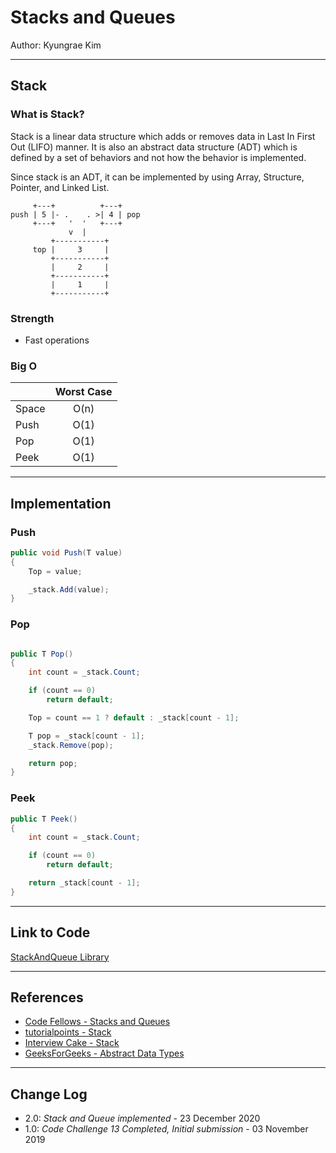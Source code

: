 # Stacks and Queues

Author: Kyungrae Kim

---

## Stack

### What is Stack?

Stack is a linear data structure which adds or removes data in Last In First Out (LIFO) manner. It is also an abstract data structure (ADT) which is defined by a set of behaviors and not how the behavior is implemented.

Since stack is an ADT, it can be implemented by using Array, Structure, Pointer, and Linked List.

```text
     +---+          +---+
push | 5 |- .    . >| 4 | pop
     +---+   '  '   +---+
             v  |
         +-----------+
     top |     3     |
         +-----------+
         |     2     |
         +-----------+
         |     1     |
         +-----------+
```

### Strength

* Fast operations

### Big O

|| Worst Case |
|:-|:-:|
| Space | O(n) |
| Push | O(1) |
| Pop | O(1) |
| Peek | O(1) |

---

## Implementation

### Push

```c#
public void Push(T value)
{
    Top = value;

    _stack.Add(value);
}
```

### Pop

```c#

public T Pop()
{
    int count = _stack.Count;

    if (count == 0)
        return default;

    Top = count == 1 ? default : _stack[count - 1];

    T pop = _stack[count - 1];
    _stack.Remove(pop);

    return pop;
}
```

### Peek

```c#
public T Peek()
{
    int count = _stack.Count;

    if (count == 0)
        return default;

    return _stack[count - 1];
}
```

---

## Link to Code

[StackAndQueue Library](StackAndQueue/StackAndQueue.cs)

---

## References

* [Code Fellows - Stacks and Queues](https://codefellows.github.io/common_curriculum/data_structures_and_algorithms/Code_401/class-10/resources/stacks_and_queues.html)
* [tutorialpoints - Stack](https://www.tutorialspoint.com/data_structures_algorithms/stack_algorithm.htm)
* [Interview Cake - Stack](https://www.interviewcake.com/concept/python/stack?)
* [GeeksForGeeks - Abstract Data Types](https://www.geeksforgeeks.org/abstract-data-types/)

---

## Change Log

* 2.0: *Stack and Queue implemented* - 23 December 2020
* 1.0: *Code Challenge 13 Completed, Initial submission* - 03 November 2019  
